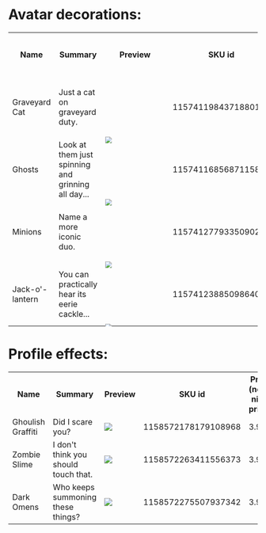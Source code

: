 # Avatar decorations: 

<table><tbody><tr><th>Name</th><th>Summary</th><th>Preview</th><th>SKU id</th><th>Price (non-nitro price)</th><th>Asset ID</th></tr>  <tr>
    <td>Graveyard Cat</td>
    <td>Just a cat on graveyard duty.</td>
    <td><div class="wrapper-3Un6-K avatar-jvUUbt" role="img" aria-label="Avatar" aria-hidden="false" style="width: 120px; height: 120px;">
<svg width="120" height="120" viewBox="0 0 120 120" class="mask-1y0tyc svg-1G_H_8" aria-hidden="true">
  <foreignObject x="0" y="0" width="120" height="120" mask="url(#svg-mask-avatar-default)">
  <div class="avatarStack-3Bjmsl">

  </div>
  </foreignObject>
</svg>
<svg width="144" height="144" viewBox="0 0 144 144" class="avatarDecoration-2Wb1Au" aria-hidden="true">
  <foreignObject x="0" y="0" width="144" height="144" mask="url(#)">
  <div class="avatarStack-3Bjmsl">
      <img class="avatar-31d8He" src="https://cdn.discordapp.com/avatar-decoration-presets/a_ad4e2cad924bbb3a2fddf5c527370479.png?size=160&amp;passthrough=false" alt=" " aria-hidden="true">
  </div>
  </foreignObject>
</svg>
</div></td>
    <td>1157411984371880118</td>
    <td>7.99</td>
    <td>a_ad4e2cad924bbb3a2fddf5c527370479</td>
    </tr>  <tr>
    <td>Ghosts</td>
    <td>Look at them just spinning and grinning all day...</td>
    <td><div class="wrapper-3Un6-K avatar-jvUUbt" role="img" aria-label="Avatar" aria-hidden="false" style="width: 120px; height: 120px;">
<svg width="120" height="120" viewBox="0 0 120 120" class="mask-1y0tyc svg-1G_H_8" aria-hidden="true">
  <foreignObject x="0" y="0" width="120" height="120" mask="url(#svg-mask-avatar-default)">
  <div class="avatarStack-3Bjmsl">

  </div>
  </foreignObject>
</svg>
<svg width="144" height="144" viewBox="0 0 144 144" class="avatarDecoration-2Wb1Au" aria-hidden="true">
  <foreignObject x="0" y="0" width="144" height="144" mask="url(#)">
  <div class="avatarStack-3Bjmsl">
      <img class="avatar-31d8He" src="https://cdn.discordapp.com/avatar-decoration-presets/a_b9a64088e30fd3a6f2456c2e0f44f173.png?size=160&amp;passthrough=false" alt=" " aria-hidden="true">
  </div>
  </foreignObject>
</svg>
</div></td>
    <td>1157411685687115858</td>
    <td>7.99</td>
    <td>a_b9a64088e30fd3a6f2456c2e0f44f173</td>
    </tr>  <tr>
    <td>Minions</td>
    <td>Name a more iconic duo.</td>
    <td><div class="wrapper-3Un6-K avatar-jvUUbt" role="img" aria-label="Avatar" aria-hidden="false" style="width: 120px; height: 120px;">
<svg width="120" height="120" viewBox="0 0 120 120" class="mask-1y0tyc svg-1G_H_8" aria-hidden="true">
  <foreignObject x="0" y="0" width="120" height="120" mask="url(#svg-mask-avatar-default)">
  <div class="avatarStack-3Bjmsl">

  </div>
  </foreignObject>
</svg>
<svg width="144" height="144" viewBox="0 0 144 144" class="avatarDecoration-2Wb1Au" aria-hidden="true">
  <foreignObject x="0" y="0" width="144" height="144" mask="url(#)">
  <div class="avatarStack-3Bjmsl">
      <img class="avatar-31d8He" src="https://cdn.discordapp.com/avatar-decoration-presets/a_f979ba5f9c2ba83db3149cc02f489f7c.png?size=160&amp;passthrough=false" alt=" " aria-hidden="true">
  </div>
  </foreignObject>
</svg>
</div></td>
    <td>1157412779335090267</td>
    <td>7.99</td>
    <td>a_f979ba5f9c2ba83db3149cc02f489f7c</td>
    </tr>  <tr>
    <td>Jack-o'-lantern</td>
    <td>You can practically hear its eerie cackle...</td>
    <td><div class="wrapper-3Un6-K avatar-jvUUbt" role="img" aria-label="Avatar" aria-hidden="false" style="width: 120px; height: 120px;">
<svg width="120" height="120" viewBox="0 0 120 120" class="mask-1y0tyc svg-1G_H_8" aria-hidden="true">
  <foreignObject x="0" y="0" width="120" height="120" mask="url(#svg-mask-avatar-default)">
  <div class="avatarStack-3Bjmsl">

  </div>
  </foreignObject>
</svg>
<svg width="144" height="144" viewBox="0 0 144 144" class="avatarDecoration-2Wb1Au" aria-hidden="true">
  <foreignObject x="0" y="0" width="144" height="144" mask="url(#)">
  <div class="avatarStack-3Bjmsl">
      <img class="avatar-31d8He" src="https://cdn.discordapp.com/avatar-decoration-presets/a_50939e8f95b0ddfa596809480b0eb3e1.png?size=160&amp;passthrough=false" alt=" " aria-hidden="true">
  </div>
  </foreignObject>
</svg>
</div></td>
    <td>1157412388509864068</td>
    <td>7.99</td>
    <td>a_50939e8f95b0ddfa596809480b0eb3e1</td>
    </tr></tbody></table>

# Profile  effects:

<table><tbody><tr><th>Name</th><th>Summary</th><th>Preview</th><th>SKU id</th><th>Price (non-nitro price)</th></tr>  <tr>
                   <td>Ghoulish Graffiti</td>
                   <td>Did I scare you?</td>
                   <td><img src="https://cdn.discordapp.com/assets/profile_effects/effects/2023-10-11/punk-girl/thumbnail.png"></td>
                   <td>1158572178179108968</td>
                   <td>3.99</td>
                   </tr>  <tr>
                   <td>Zombie Slime</td>
                   <td>I don't think you should touch that.</td>
                   <td><img src="https://cdn.discordapp.com/assets/profile_effects/effects/b17d139f2e9/zombie-slime/thumbnail.png"></td>
                   <td>1158572263411556373</td>
                   <td>3.99</td>
                   </tr>  <tr>
                   <td>Dark Omens</td>
                   <td>Who keeps summoning these things?</td>
                   <td><img src="https://cdn.discordapp.com/assets/profile_effects/effects/b17d139f2e9/ghost-skull/thumbnail.png"></td>
                   <td>1158572275507937342</td>
                   <td>3.99</td>
                   </tr></tbody></table>